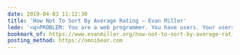 ```yaml
---
date: 2019-04-03 11:12:30
title: 'How Not To Sort By Average Rating – Evan Miller'
lede: '<q>PROBLEM: You are a web programmer. You have users. Your users rate stuff on your site. You want to put the highest-rated stuff at the top and lowest-rated at the bottom. You need some sort of <q>score</q> to sort by.</q>'
bookmark_of: https://www.evanmiller.org/how-not-to-sort-by-average-rating.html
posting_method: https://omnibear.com
---
```

